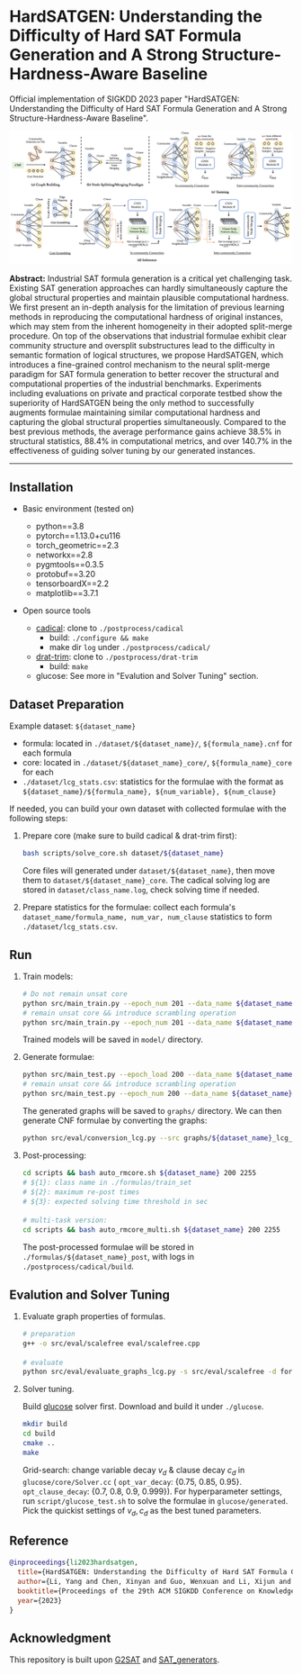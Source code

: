 # HardSATGEN: Understanding the Difficulty of Hard SAT Formula Generation and A Strong Structure-Hardness-Aware Baseline

Official implementation of SIGKDD 2023 paper "HardSATGEN: Understanding the Difficulty of Hard SAT Formula Generation and A Strong Structure-Hardness-Aware Baseline".

![image-20230603233325455](figures/overview.png)

**Abstract:** Industrial SAT formula generation is a critical yet challenging task. Existing SAT generation approaches can hardly simultaneously capture the global structural properties and maintain plausible computational hardness. We first present an in-depth analysis for the limitation of previous learning methods in reproducing the computational hardness of original instances, which may stem from the inherent homogeneity in their adopted split-merge procedure. On top of the observations that industrial formulae exhibit clear community structure and oversplit substructures lead to the difficulty in semantic formation of logical structures, we propose HardSATGEN, which introduces a fine-grained control mechanism to the neural split-merge paradigm for SAT formula generation to better recover the structural and computational properties of the industrial benchmarks. Experiments including evaluations on private and practical corporate testbed show the superiority of HardSATGEN being the only method to successfully augments formulae maintaining similar computational hardness and capturing the global structural properties simultaneously. Compared to the best previous methods, the average performance gains achieve 38.5% in structural statistics, 88.4\% in computational metrics, and over 140.7% in the effectiveness of guiding solver tuning by our generated instances.

---

## Installation

- Basic environment (tested on)
  - python==3.8
  - pytorch==1.13.0+cu116
  - torch_geometric==2.3
  - networkx==2.8
  - pygmtools==0.3.5
  - protobuf==3.20
  - tensorboardX==2.2
  - matplotlib==3.7.1


- Open source tools
  - [cadical](https://github.com/arminbiere/cadical): clone to `./postprocess/cadical`
    - build: `./configure && make`
    - make dir `log` under `./postprocess/cadical/`
  - [drat-trim](https://github.com/marijnheule/drat-trim): clone to `./postprocess/drat-trim`
    - build: `make`
  - glucose: See more in "Evalution and Solver Tuning" section.

## Dataset Preparation

Example dataset: `${dataset_name}`

- formula: located in `./dataset/${dataset_name}/`,  `${formula_name}.cnf` for each formula
- core: located in `./dataset/${dataset_name}_core/`,  `${formula_name}_core` for each
- `./dataset/lcg_stats.csv`: statistics for the formulae with the format as `${dataset_name}/${formula_name}, ${num_variable}, ${num_clause}`

If needed, you can build your own dataset with collected formulae with the following steps:

1. Prepare core (make sure to build cadical & drat-trim first):

    ```bash
    bash scripts/solve_core.sh dataset/${dataset_name}
    ```

    Core files will generated under `dataset/${dataset_name}`, then move them to `dataset/${dataset_name}_core`. The cadical solving log are stored in `dataset/class_name.log`, check solving time if needed.
    
2. Prepare statistics for the formulae: collect each formula's `dataset_name/formula_name, num_var, num_clause` statistics to form `./dataset/lcg_stats.csv`.


## Run

1. Train models:

    ```bash
    # Do not remain unsat core
    python src/main_train.py --epoch_num 201 --data_name ${dataset_name} --model GCN # SAGE; GCN
    # remain unsat core && introduce scrambling operation
    python src/main_train.py --epoch_num 201 --data_name ${dataset_name} --core_flag --model GCN # SAGE; GCN
    ```

    Trained models will be saved in `model/` directory.

2. Generate formulae:

    ```bash
    python src/main_test.py --epoch_load 200 --data_name ${dataset_name} --model GCN # SAGE; GCN
    # remain unsat core && introduce scrambling operation
    python src/main_test.py --epoch_num 200 --data_name ${dataset_name} --core_flag --model GCN # SAGE; GCN
    ```

    The generated graphs will be saved to `graphs/` directory. We can then generate CNF formulae by converting  the graphs:

    ```bash
    python src/eval/conversion_lcg.py --src graphs/${dataset_name}_lcg_GCN_coreTrue_alpha.dat --store-dir formulas/${dataset_name} --action=lcg2sat 
    ```

3. Post-processing:

    ```bash
    cd scripts && bash auto_rmcore.sh ${dataset_name} 200 2255
    # ${1}: class name in ./formulas/train_set
    # ${2}: maximum re-post times
    # ${3}: expected solving time threshold in sec
    
    # multi-task version:
    cd scripts && bash auto_rmcore_multi.sh ${dataset_name} 200 2255
    ```

    The post-processed formulae will be stored in `./formulas/${dataset_name}_post`, with logs in `./postprocess/cadical/build`.


## Evalution and Solver Tuning

1. Evaluate graph properties of formulas. 
   
    ```bash
    # preparation
    g++ -o src/eval/scalefree eval/scalefree.cpp
    
    # evaluate
    python src/eval/evaluate_graphs_lcg.py -s src/eval/scalefree -d formulas/${dataset_name}/ -o ${dataset_name}.csv
    ```
    
1. Solver tuning. 
   
    Build [glucose](https://github.com/wadoon/glucose) solver first. Download and build it under `./glucose`.

    ```bash
    mkdir build
    cd build
    cmake ..
    make
    ```

    Grid-search: change variable decay $v_d$ & clause decay $c_d$ in `glucose/core/Solver.cc` ( `opt_var_decay`: {0.75, 0.85, 0.95}. `opt_clause_decay`: {0.7, 0.8, 0.9, 0.999}). For hyperparameter settings, run `script/glucose_test.sh` to solve the formulae in `glucose/generated`. Pick the quickist settings of $v_d, c_d$ as the best tuned parameters.
    

## Reference

```bibtex
@inproceedings{li2023hardsatgen,
  title={HardSATGEN: Understanding the Difficulty of Hard SAT Formula Generation and A Strong Structure-Hardness-Aware Baseline},
  author={Li, Yang and Chen, Xinyan and Guo, Wenxuan and Li, Xijun and Luo, Wanqian and Huang, Junhua and Zhen, Hui-Ling and Yuan, Mingxuan and Yan, Junchi},
  booktitle={Proceedings of the 29th ACM SIGKDD Conference on Knowledge Discovery and Data Mining},
  year={2023}
}
```

## Acknowledgment

This repository is built upon [G2SAT](https://github.com/JiaxuanYou/G2SAT) and [SAT_generators](https://github.com/i4vk/SAT_generators). 
